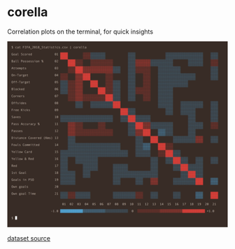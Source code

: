 # corella
Correlation plots on the terminal, for quick insights

![](https://github.com/nk412/corella/raw/master/imgs/fifa.png)

[dataset source](https://www.kaggle.com/mathan/fifa-2018-match-statistics)
